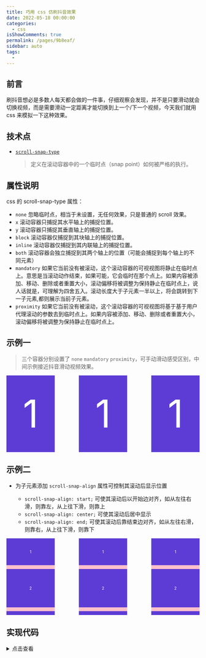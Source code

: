 ```yaml
---
title: 巧用 css 仿刷抖音效果
date: 2022-05-18 00:00:00
categories: 
  - css
isShowComments: true
permalink: /pages/9b8eaf/
sidebar: auto
tags: 
  - 
---
```


## 前言

刷抖音想必是多数人每天都会做的一件事，仔细观察会发现，并不是只要滑动就会切换视频，而是需要滑动一定距离才能切换到上一个/下一个视频，今天我们就用 css 来模拟一下这种效果。

## 技术点

- [`scroll-snap-type`](https://developer.mozilla.org/zh-CN/docs/Web/CSS/scroll-snap-type)
  > 定义在滚动容器中的一个临时点（snap point）如何被严格的执行。

## 属性说明

css 的 scroll-snap-type 属性：

- `none`
  忽略临时点，相当于未设置，无任何效果，只是普通的 scroll 效果。
- `x`
  滚动容器只捕捉其水平轴上的捕捉位置。
- `y`
  滚动容器只捕捉其垂直轴上的捕捉位置。
- `block`
  滚动容器仅捕捉到其块轴上的捕捉位置。
- `inline`
  滚动容器仅捕捉到其内联轴上的捕捉位置。
- `both`
  滚动容器会独立捕捉到其两个轴上的位置（可能会捕捉到每个轴上的不同元素）
- `mandatory`
  如果它当前没有被滚动，这个滚动容器的可视视图将静止在临时点上。意思是当滚动动作结束，如果可能，它会临时在那个点上。如果内容被添加、移动、删除或者重置大小，滚动偏移将被调整为保持静止在临时点上，说人话就是，可理解为四舍五入。滚动长度大于子元素一半以上，将会跳转到下一子元素,都则展示当前子元素。
- `proximity`
  如果它当前没有被滚动，这个滚动容器的可视视图将基于基于用户代理滚动的参数去到临时点上。如果内容被添加、移动、删除或者重置大小，滚动偏移将被调整为保持静止在临时点上。

## 示例一

> 三个容器分别设置了 `none` `mandatory` `proximity`，可手动滑动感受区别，中间示例接近抖音滑动视频效果。

  <html>
      <style>
        .none, .mandatory, .proximity {
          width:25%;
          height: 200px;
          background: pink;
          overflow: auto;
        }
        .none {
          /*不做任何处理，等同于未设置*/
          scroll-snap-type: none;
        }
        .mandatory {
          /*mandatory   可理解为四舍五入。滚动长度大于子元素一半以上，将会跳转到下一子元素,都则展示当前子元素*/
          scroll-snap-type: y mandatory;
        }
        .proximity {
          /*proximity  靠近切换，足够靠近下一子元素时，完全展示下一个，足够靠近上一子元素时，展示，其余长度时，保持与 none 桶阳光*/
          scroll-snap-type: y proximity;
        }
        .item {
          width: 100%;
          height: 200px;
          line-height: 200px;
          background: rgb(93, 60, 214);
          margin-bottom: 10px;
          scroll-snap-align: center;
          text-align: center;
          font-size: 100px;
          color: #fff;
        }
      </style>
      <div style="display:flex;justify-content:space-between;">
        <div class="none">
          <div class="item">1</div>
          <div class="item">2</div>
          <div class="item">3</div>
          <div class="item">4</div>
          <div class="item">5</div>
          <div class="item">6</div>
          <div class="item">7</div>
        </div>
        <div class="mandatory">
          <div class="item">1</div>
          <div class="item">2</div>
          <div class="item">3</div>
          <div class="item">4</div>
          <div class="item">5</div>
          <div class="item">6</div>
          <div class="item">7</div>
        </div>
        <div class="proximity">
          <div class="item">1</div>
          <div class="item">2</div>
          <div class="item">3</div>
          <div class="item">4</div>
          <div class="item">5</div>
          <div class="item">6</div>
          <div class="item">7</div>
        </div>
      </div>

  </html>

## 示例二

- 为子元素添加 `scroll-snap-align` 属性可控制其滚动后显示位置

  - `scroll-snap-align: start;` 可使其滚动后以开始边对齐，如从左往右滑，则靠左，从上往下滑，则靠上
  - `scroll-snap-align: center;` 可使其滚动后居中显示
  - `scroll-snap-align: end;` 可使其滚动后靠结束边对齐，如从左往右滑，则靠右，从上往下滑，则靠下

<html>
  <style>
    .none,
    .mandatory,
    .proximity {
      width: 25%;
      height: 200px;
      background: pink;
      overflow: auto;
    }
    .mandatory {
      /*mandatory   可理解为四舍五入。滚动长度大于子元素一半以上，将会跳转到下一子元素,都则展示当前子元素*/
      scroll-snap-type: y mandatory;
    }
    .item_bottom_start,
    .item_bottom_center,
    .item_bottom_end {
      width: 100%;
      background: rgb(93, 60, 214);
      margin-bottom: 10px;
      text-align: center;
      color: #fff;
      font-size: 10px;
    }
    .item_bottom_start {
      scroll-snap-align: start;
    }
    .item_bottom_center {
      scroll-snap-align: center;
    }
    .item_bottom_end {
      scroll-snap-align: end;
    }
    .h50 {
      height: 50px;
      line-height: 50px;
    }
    .h70 {
      height: 70px;
      line-height: 70px;
    }
    .h80 {
      height: 80px;
      line-height: 80px;
    }
    .h90 {
      height: 90px;
      line-height: 90px;
    }
    .h100 {
      height: 100px;
      line-height: 100px;
    }
  </style>
  <div style="display: flex; justify-content: space-between">
    <div class="mandatory">
      <div class="item_bottom_start h70">1</div>
      <div class="item_bottom_start h100">2</div>
      <div class="item_bottom_start h50">3</div>
      <div class="item_bottom_start h100">4</div>
      <div class="item_bottom_start h80">5</div>
      <div class="item_bottom_start h100">6</div>
      <div class="item_bottom_start h90">7</div>
    </div>
    <div class="mandatory">
      <div class="item_bottom_center h70">1</div>
      <div class="item_bottom_center h100">2</div>
      <div class="item_bottom_center h50">3</div>
      <div class="item_bottom_center h100">4</div>
      <div class="item_bottom_center h80">5</div>
      <div class="item_bottom_center h100">6</div>
      <div class="item_bottom_center h90">7</div>
    </div>
    <div class="mandatory">
      <div class="item_bottom_end h70">1</div>
      <div class="item_bottom_end h100">2</div>
      <div class="item_bottom_end h50">3</div>
      <div class="item_bottom_end h100">4</div>
      <div class="item_bottom_end h80">5</div>
      <div class="item_bottom_end h100">6</div>
      <div class="item_bottom_end h90">7</div>
    </div>
  </div>
</html>

## 实现代码

<details>
<summary>点击查看</summary>

```html
<html>
  <style>
    .none,
    .mandatory,
    .proximity {
      width: 25%;
      height: 200px;
      background: pink;
      overflow: auto;
    }
    .none {
      /* 不做任何处理，等同于未设置 */
      scroll-snap-type: none;
    }
    .mandatory {
      /* mandatory   可理解为四舍五入。滚动长度大于子元素一半以上，将会跳转到下一子元素,都则展示当前子元素*/
      scroll-snap-type: y mandatory;
    }
    .proximity {
      /* proximity  靠近切换，足够靠近下一子元素时，完全展示下一个，足够靠近上一子元素时，展示，其余长度时，保持与 none 桶阳光*/
      scroll-snap-type: y proximity;
    }
    .item {
      width: 100%;
      height: 200px;
      line-height: 200px;
      background: rgb(93, 60, 214);
      margin-bottom: 10px;
      scroll-snap-align: center;
      text-align: center;
      font-size: 100px;
      color: #fff;
    }
  </style>
  <div style="display: flex; justify-content: space-between">
    <div class="none">
      <div class="item">1</div>
      <div class="item">2</div>
      <div class="item">3</div>
      <div class="item">4</div>
      <div class="item">5</div>
      <div class="item">6</div>
      <div class="item">7</div>
    </div>
    <div class="mandatory">
      <div class="item">1</div>
      <div class="item">2</div>
      <div class="item">3</div>
      <div class="item">4</div>
      <div class="item">5</div>
      <div class="item">6</div>
      <div class="item">7</div>
    </div>
    <div class="proximity">
      <div class="item">1</div>
      <div class="item">2</div>
      <div class="item">3</div>
      <div class="item">4</div>
      <div class="item">5</div>
      <div class="item">6</div>
      <div class="item">7</div>
    </div>
  </div>
</html>

<!------------ 以上为示例一代码，以下为示例二代码 ------------>

<html>
  <style>
    .none,
    .mandatory,
    .proximity {
      width: 25%;
      height: 200px;
      background: pink;
      overflow: auto;
    }
    .mandatory {
      /* mandatory   可理解为四舍五入。滚动长度大于子元素一半以上，将会跳转到下一子元素,都则展示当前子元素*/
      scroll-snap-type: y mandatory;
    }
    .item_bottom_start,
    .item_bottom_center,
    .item_bottom_end {
      width: 100%;
      background: rgb(93, 60, 214);
      margin-bottom: 10px;
      text-align: center;
      color: #fff;
      font-size: 10px;
    }
    .item_bottom_start {
      scroll-snap-align: start;
    }
    .item_bottom_center {
      scroll-snap-align: center;
    }
    .item_bottom_end {
      scroll-snap-align: end;
    }
    .h50 {
      height: 50px;
      line-height: 50px;
    }
    .h70 {
      height: 70px;
      line-height: 70px;
    }
    .h80 {
      height: 80px;
      line-height: 80px;
    }
    .h90 {
      height: 90px;
      line-height: 90px;
    }
    .h100 {
      height: 100px;
      line-height: 100px;
    }
  </style>
  <div style="display: flex; justify-content: space-between">
    <div class="mandatory">
      <div class="item_bottom_start h70">1</div>
      <div class="item_bottom_start h100">2</div>
      <div class="item_bottom_start h50">3</div>
      <div class="item_bottom_start h100">4</div>
      <div class="item_bottom_start h80">5</div>
      <div class="item_bottom_start h100">6</div>
      <div class="item_bottom_start h90">7</div>
    </div>
    <div class="mandatory">
      <div class="item_bottom_center h70">1</div>
      <div class="item_bottom_center h100">2</div>
      <div class="item_bottom_center h50">3</div>
      <div class="item_bottom_center h100">4</div>
      <div class="item_bottom_center h80">5</div>
      <div class="item_bottom_center h100">6</div>
      <div class="item_bottom_center h90">7</div>
    </div>
    <div class="mandatory">
      <div class="item_bottom_end h70">1</div>
      <div class="item_bottom_end h100">2</div>
      <div class="item_bottom_end h50">3</div>
      <div class="item_bottom_end h100">4</div>
      <div class="item_bottom_end h80">5</div>
      <div class="item_bottom_end h100">6</div>
      <div class="item_bottom_end h90">7</div>
    </div>
  </div>
</html>
```

</details>
